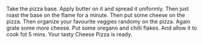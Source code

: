 Take the pizza base.
Apply butter on it and spread it uniformly.
Then just roast the base on the flame for a minute.
Then put some cheese on the pizza.
Then organize your favourite veggies randomy on the pizza.
Again grate some more cheese.
Put some oregano and chilli flakes.
And allow it to cook fot 5 mins.
Your tasty Cheese Pizza is ready.